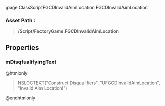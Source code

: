 \page ClassScriptFGCDInvalidAimLocation FGCDInvalidAimLocation
### Asset Path :
<b><blockquote>/Script/FactoryGame.FGCDInvalidAimLocation</blockquote></b>
## Properties

### mDisqfualifyingText
@htmlonly
<blockquote>NSLOCTEXT("Construct Disqualifiers", "UFGCDInvalidAimLocation", "Invalid Aim Location!")</blockquote>
@endhtmlonly


